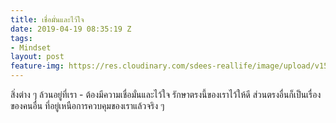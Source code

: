 ```yaml
---
title: เชื่อมั่นและไว้ใจ
date: 2019-04-19 08:35:19 Z
tags:
- Mindset
layout: post
feature-img: https://res.cloudinary.com/sdees-reallife/image/upload/v1555658919/sample_feature_img.png
---
```


สิ่งต่าง ๆ ล้วนอยู่ที่เรา - ต้องมีความเชื่อมั่นและไว้ใจ รักษาตรงนี้ของเราไว้ให้ดี ส่วนตรงอื่นก็เป็นเรื่องของคนอื่น ที่อยู่เหนือการควบคุมของเราแล้วจริง ๆ
